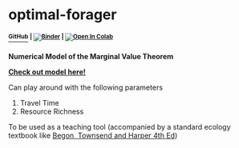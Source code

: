 # optimal-forager
#### [<sup>GitHub<sup/>](https://github.com/shivChitinous/optimal-forager) <sup>| [![Binder](https://mybinder.org/badge_logo.svg)](https://mybinder.org/v2/gh/shivChitinous/optimal_forager/master) | [![Open In Colab](https://colab.research.google.com/assets/colab-badge.svg)](https://colab.research.google.com/github/shivChitinous/optimal_forager/blob/master/Optimal_Foraging_Theory.ipynb#scrollTo=mzQSlPyPiF76)

__Numerical Model of the Marginal Value Theorem__

__[Check out model here!](https://shivchitinous.github.io/optimal-forager/Optimal_Foraging_Theory.html)__

Can play around with the following parameters
1. Travel Time
2. Resource Richness

To be used as a teaching tool (accompanied by a standard ecology textbook like [Begon, Townsend and Harper 4th Ed](https://www.wiley.com/en-us/Ecology%3A+From+Individuals+to+Ecosystems%2C+4th+Edition-p-9781405111171))
